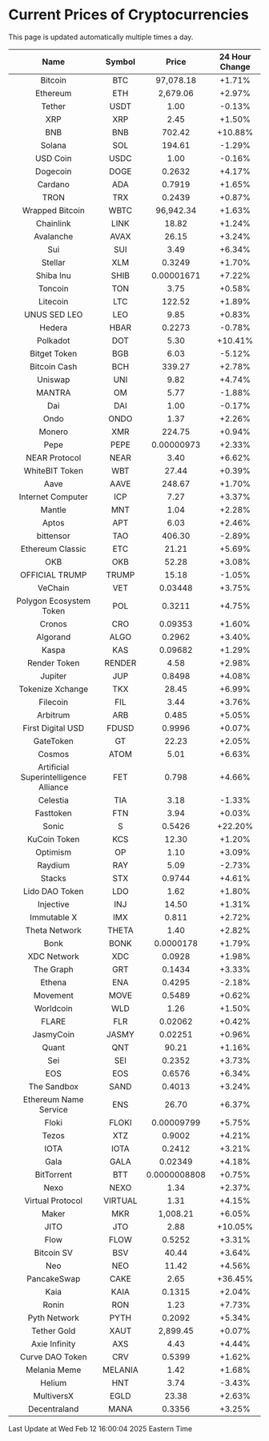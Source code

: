 # Current Prices of Cryptocurrencies
This page is updated automatically multiple times a day.

| Name | Symbol | Price | 24 Hour Change |
| :---: |:---:| :---: | :---: |
| Bitcoin | BTC | 97,078.18 | +1.71% |
| Ethereum | ETH | 2,679.06 | +2.97% |
| Tether | USDT | 1.00 | -0.13% |
| XRP | XRP | 2.45 | +1.50% |
| BNB | BNB | 702.42 | +10.88% |
| Solana | SOL | 194.61 | -1.29% |
| USD Coin | USDC | 1.00 | -0.16% |
| Dogecoin | DOGE | 0.2632 | +4.17% |
| Cardano | ADA | 0.7919 | +1.65% |
| TRON | TRX | 0.2439 | +0.87% |
| Wrapped Bitcoin | WBTC | 96,942.34 | +1.63% |
| Chainlink | LINK | 18.82 | +1.24% |
| Avalanche | AVAX | 26.15 | +3.24% |
| Sui | SUI | 3.49 | +6.34% |
| Stellar | XLM | 0.3249 | +1.70% |
| Shiba Inu | SHIB | 0.00001671 | +7.22% |
| Toncoin | TON | 3.75 | +0.58% |
| Litecoin | LTC | 122.52 | +1.89% |
| UNUS SED LEO | LEO | 9.85 | +0.83% |
| Hedera | HBAR | 0.2273 | -0.78% |
| Polkadot | DOT | 5.30 | +10.41% |
| Bitget Token | BGB | 6.03 | -5.12% |
| Bitcoin Cash | BCH | 339.27 | +2.78% |
| Uniswap | UNI | 9.82 | +4.74% |
| MANTRA | OM | 5.77 | -1.88% |
| Dai | DAI | 1.00 | -0.17% |
| Ondo | ONDO | 1.37 | +2.26% |
| Monero | XMR | 224.75 | +0.94% |
| Pepe | PEPE | 0.00000973 | +2.33% |
| NEAR Protocol | NEAR | 3.40 | +6.62% |
| WhiteBIT Token | WBT | 27.44 | +0.39% |
| Aave | AAVE | 248.67 | +1.70% |
| Internet Computer | ICP | 7.27 | +3.37% |
| Mantle | MNT | 1.04 | +2.28% |
| Aptos | APT | 6.03 | +2.46% |
| bittensor | TAO | 406.30 | -2.89% |
| Ethereum Classic | ETC | 21.21 | +5.69% |
| OKB | OKB | 52.28 | +3.08% |
| OFFICIAL TRUMP | TRUMP | 15.18 | -1.05% |
| VeChain | VET | 0.03448 | +3.75% |
| Polygon Ecosystem Token | POL | 0.3211 | +4.75% |
| Cronos | CRO | 0.09353 | +1.60% |
| Algorand | ALGO | 0.2962 | +3.40% |
| Kaspa | KAS | 0.09682 | +1.29% |
| Render Token | RENDER | 4.58 | +2.98% |
| Jupiter | JUP | 0.8498 | +4.08% |
| Tokenize Xchange | TKX | 28.45 | +6.99% |
| Filecoin | FIL | 3.44 | +3.76% |
| Arbitrum | ARB | 0.485 | +5.05% |
| First Digital USD | FDUSD | 0.9996 | +0.07% |
| GateToken | GT | 22.23 | +2.05% |
| Cosmos | ATOM | 5.01 | +6.63% |
| Artificial Superintelligence Alliance | FET | 0.798 | +4.66% |
| Celestia | TIA | 3.18 | -1.33% |
| Fasttoken | FTN | 3.94 | +0.03% |
| Sonic | S | 0.5426 | +22.20% |
| KuCoin Token | KCS | 12.30 | +1.20% |
| Optimism | OP | 1.10 | +3.09% |
| Raydium | RAY | 5.09 | -2.73% |
| Stacks | STX | 0.9744 | +4.61% |
| Lido DAO Token | LDO | 1.62 | +1.80% |
| Injective | INJ | 14.50 | +1.31% |
| Immutable X | IMX | 0.811 | +2.72% |
| Theta Network | THETA | 1.40 | +2.82% |
| Bonk | BONK | 0.0000178 | +1.79% |
| XDC Network | XDC | 0.0928 | +1.98% |
| The Graph | GRT | 0.1434 | +3.33% |
| Ethena | ENA | 0.4295 | -2.18% |
| Movement | MOVE | 0.5489 | +0.62% |
| Worldcoin | WLD | 1.26 | +1.50% |
| FLARE | FLR | 0.02062 | +0.42% |
| JasmyCoin | JASMY | 0.02251 | +0.96% |
| Quant | QNT | 90.21 | +1.16% |
| Sei | SEI | 0.2352 | +3.73% |
| EOS | EOS | 0.6576 | +6.34% |
| The Sandbox | SAND | 0.4013 | +3.24% |
| Ethereum Name Service | ENS | 26.70 | +6.37% |
| Floki | FLOKI | 0.00009799 | +5.75% |
| Tezos | XTZ | 0.9002 | +4.21% |
| IOTA | IOTA | 0.2412 | +3.21% |
| Gala | GALA | 0.02349 | +4.18% |
| BitTorrent | BTT | 0.0000008808 | +0.75% |
| Nexo | NEXO | 1.34 | +2.37% |
| Virtual Protocol | VIRTUAL | 1.31 | +4.15% |
| Maker | MKR | 1,008.21 | +6.05% |
| JITO | JTO | 2.88 | +10.05% |
| Flow | FLOW | 0.5252 | +3.31% |
| Bitcoin SV | BSV | 40.44 | +3.64% |
| Neo | NEO | 11.42 | +4.56% |
| PancakeSwap | CAKE | 2.65 | +36.45% |
| Kaia | KAIA | 0.1315 | +2.04% |
| Ronin | RON | 1.23 | +7.73% |
| Pyth Network | PYTH | 0.2092 | +5.34% |
| Tether Gold | XAUT | 2,899.45 | +0.07% |
| Axie Infinity | AXS | 4.43 | +4.44% |
| Curve DAO Token | CRV | 0.5399 | +1.62% |
| Melania Meme | MELANIA | 1.42 | +1.68% |
| Helium | HNT | 3.74 | -3.43% |
| MultiversX | EGLD | 23.38 | +2.63% |
| Decentraland | MANA | 0.3356 | +3.25% |

Last Update at Wed Feb 12 16:00:04 2025 Eastern Time